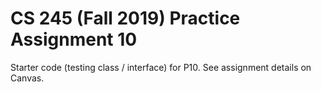 # CS 245 (Fall 2019) Practice Assignment 10

Starter code (testing class / interface) for P10.
See assignment details on Canvas.
